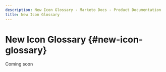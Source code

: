 ```yaml
---
description: New Icon Glossary - Marketo Docs - Product Documentation
title: New Icon Glossary
---
```


# New Icon Glossary {#new-icon-glossary}

Coming soon
